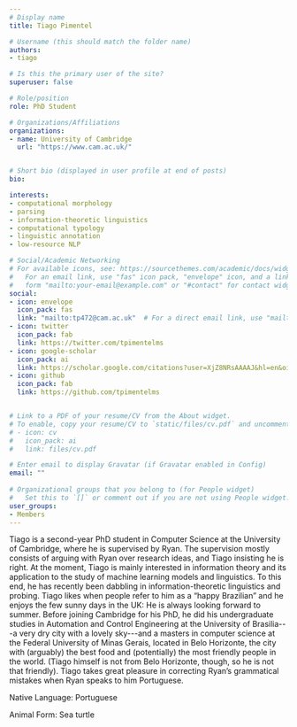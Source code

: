 ```yaml
---
# Display name
title: Tiago Pimentel

# Username (this should match the folder name)
authors:
- tiago

# Is this the primary user of the site?
superuser: false

# Role/position
role: PhD Student

# Organizations/Affiliations
organizations:
- name: University of Cambridge
  url: "https://www.cam.ac.uk/"


# Short bio (displayed in user profile at end of posts)
bio: 

interests:
- computational morphology
- parsing
- information-theoretic linguistics
- computational typology
- linguistic annotation
- low-resource NLP

# Social/Academic Networking
# For available icons, see: https://sourcethemes.com/academic/docs/widgets/#icons
#   For an email link, use "fas" icon pack, "envelope" icon, and a link in the
#   form "mailto:your-email@example.com" or "#contact" for contact widget.
social:
- icon: envelope
  icon_pack: fas
  link: "mailto:tp472@cam.ac.uk"  # For a direct email link, use "mailto:test@example.org".
- icon: twitter
  icon_pack: fab
  link: https://twitter.com/tpimentelms
- icon: google-scholar
  icon_pack: ai
  link: https://scholar.google.com/citations?user=XjZ8NRsAAAAJ&hl=en&oi=ao
- icon: github
  icon_pack: fab
  link: https://github.com/tpimentelms


# Link to a PDF of your resume/CV from the About widget.
# To enable, copy your resume/CV to `static/files/cv.pdf` and uncomment the lines below.  
# - icon: cv
#   icon_pack: ai
#   link: files/cv.pdf 

# Enter email to display Gravatar (if Gravatar enabled in Config)
email: ""
  
# Organizational groups that you belong to (for People widget)
#   Set this to `[]` or comment out if you are not using People widget.  
user_groups:
- Members
---
```


Tiago is a second-year PhD student in Computer Science at the University of Cambridge, where he is supervised by Ryan. The supervision mostly consists of arguing with Ryan over research ideas, and Tiago insisting he is right. At the moment, Tiago is mainly interested in information theory and its application to the study of machine learning models and linguistics. To this end, he has recently been dabbling in information-theoretic linguistics and probing. Tiago likes when people refer to him as a “happy Brazilian” and he enjoys the few sunny days in the UK: He is always looking forward to summer. Before joining Cambridge for his PhD, he did his undergraduate studies in Automation and Control Engineering at the University of Brasilia---a very dry city with a lovely sky---and a masters in computer science at the Federal University of Minas Gerais, located in Belo Horizonte, the city with (arguably) the best food and (potentially) the most friendly people in the world. (Tiago himself is not from Belo Horizonte, though, so he is not that friendly). Tiago takes great pleasure in correcting Ryan’s grammatical mistakes when Ryan speaks to him Portuguese.

Native Language: Portuguese

Animal Form: Sea turtle

<!-- <img  class="avatar-small" src="seaa-turtle.jpg" style="float: center" />
 -->